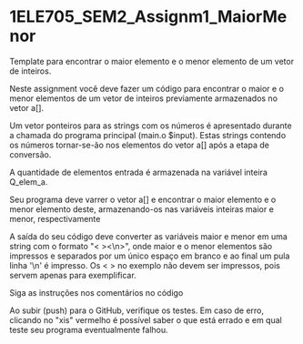 # 1ELE705_SEM2_Assignm1_MaiorMenor
Template para encontrar o maior elemento e o menor elemento de um vetor de inteiros.

Neste assignment você deve fazer um código para encontrar o maior e o menor elementos de um vetor de inteiros previamente armazenados no vetor a[].

Um vetor ponteiros para as strings com os números é apresentado durante a chamada do programa principal (main.o $input). Estas strings contendo os números tornar-se-ão nos elementos do vetor a[] após a etapa de conversão.

A quantidade de elementos entrada é armazenada na variável inteira Q_elem_a.

Seu programa deve varrer o vetor a[] e encontrar o maior elemento e o menor elemento deste, armazenando-os nas variáveis inteiras maior e menor, respectivamente

A saída do seu código deve converter as variáveis maior e menor em uma string com o formato "<maior>< ><menor><\n>", onde maior e o menor elementos são impressos e separados por um único espaço em branco e ao final um pula linha '\n' é impresso. Os < > no exemplo não devem ser impressos, pois servem apenas para exemplificar.
  
Siga as instruções nos comentários no código

Ao subir (push) para o GitHub, verifique os testes. Em caso de erro, clicando no "xis" vermelho é possível saber o que está errado e em qual teste seu programa eventualmente falhou.

